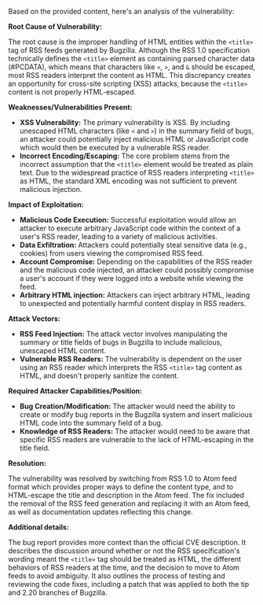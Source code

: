 Based on the provided content, here's an analysis of the vulnerability:

**Root Cause of Vulnerability:**

The root cause is the improper handling of HTML entities within the `<title>` tag of RSS feeds generated by Bugzilla. Although the RSS 1.0 specification technically defines the `<title>` element as containing parsed character data (#PCDATA), which means that characters like `<`, `>`, and `&` should be escaped, most RSS readers interpret the content as HTML. This discrepancy creates an opportunity for cross-site scripting (XSS) attacks, because the `<title>` content is not properly HTML-escaped.

**Weaknesses/Vulnerabilities Present:**

*   **XSS Vulnerability:** The primary vulnerability is XSS. By including unescaped HTML characters (like `<` and `>`) in the summary field of bugs, an attacker could potentially inject malicious HTML or JavaScript code which would then be executed by a vulnerable RSS reader.
*   **Incorrect Encoding/Escaping:** The core problem stems from the incorrect assumption that the `<title>` element would be treated as plain text. Due to the widespread practice of RSS readers interpreting `<title>` as HTML, the standard XML encoding was not sufficient to prevent malicious injection.

**Impact of Exploitation:**

*   **Malicious Code Execution:** Successful exploitation would allow an attacker to execute arbitrary JavaScript code within the context of a user's RSS reader, leading to a variety of malicious activities.
*   **Data Exfiltration:** Attackers could potentially steal sensitive data (e.g., cookies) from users viewing the compromised RSS feed.
*   **Account Compromise:** Depending on the capabilities of the RSS reader and the malicious code injected, an attacker could possibly compromise a user's account if they were logged into a website while viewing the feed.
*   **Arbitrary HTML injection:** Attackers can inject arbitrary HTML, leading to unexpected and potentially harmful content display in RSS readers.

**Attack Vectors:**

*   **RSS Feed Injection:** The attack vector involves manipulating the summary or title fields of bugs in Bugzilla to include malicious, unescaped HTML content.
*   **Vulnerable RSS Readers:** The vulnerability is dependent on the user using an RSS reader which interprets the RSS `<title>` tag content as HTML, and doesn't properly sanitize the content.

**Required Attacker Capabilities/Position:**

*   **Bug Creation/Modification:** The attacker would need the ability to create or modify bug reports in the Bugzilla system and insert malicious HTML code into the summary field of a bug.
*   **Knowledge of RSS Readers:** The attacker would need to be aware that specific RSS readers are vulnerable to the lack of HTML-escaping in the title field.

**Resolution:**

The vulnerability was resolved by switching from RSS 1.0 to Atom feed format which provides proper ways to define the content type, and to HTML-escape the title and description in the Atom feed. The fix included the removal of the RSS feed generation and replacing it with an Atom feed, as well as documentation updates reflecting this change.

**Additional details:**

The bug report provides more context than the official CVE description. It describes the discussion around whether or not the RSS specification's wording meant the `<title>` tag should be treated as HTML, the different behaviors of RSS readers at the time, and the decision to move to Atom feeds to avoid ambiguity. It also outlines the process of testing and reviewing the code fixes, including a patch that was applied to both the tip and 2.20 branches of Bugzilla.